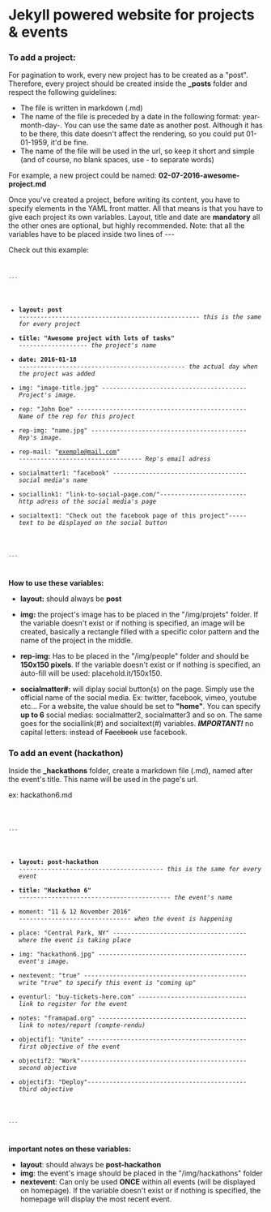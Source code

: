 

# Jekyll powered website for projects & events

### To add a project:

For pagination to work, every new project has to be created as a "post". Therefore, every project should be created inside the <b>_posts</b> folder and respect the following guidelines:

- The file is written in markdown (.md)
- The name of the file is preceded by a date in the following format: year-month-day-. You can use the same date as another post. Although it has to be there, this date doesn't affect the rendering, so you could put 01-01-1959, it'd be fine. 
- The name of the file will be used in the url, so keep it short and simple (and of course, no blank spaces, use - to separate words)

For example, a new project could be named: <b>02-07-2016-awesome-project.md</b>

Once you've created a project, before writing its content, you have to specify elements in the YAML front matter. All that means is that you have to give each project its own variables. Layout, title and date are **mandatory** all the other ones are optional, but highly recommended. 
Note: that all the variables have to be placed inside two lines of ---

Check out this example:
<code>

`---`
- **layout: post** --------------------------------------------------<i> this is the same for every project</i>
- **title: "Awesome project with lots of tasks"** -------------------<i> the project's name</i>
- **date: 2016-01-18** ----------------------------------------------<i> the actual day when the project was added</i>
- img: "image-title.jpg" ----------------------------------------<i> Project's image. </i>
- rep: "John Doe" -----------------------------------------------<i> Name of the rep for this project</i>
- rep-img: "name.jpg" -------------------------------------------<i> Rep's image. </i>
- rep-mail: "exemple@mail.com" ----------------------------------<i> Rep's email adress </i>
- socialmatter1: "facebook" -------------------------------------<i> social media's name</i>
- sociallink1: "link-to-social-page.com/"------------------------<i> http adress of the social media's page </i>
- socialtext1: "Check out the facebook page of this project"-----<i> text to be displayed on the social button </i>

`---`

</code>

**How to use these variables:**
 
- **layout:** should always be **post**
- **img:** the project's image has to be placed in the "/img/projets" folder. If the variable doesn't exist or if nothing is specified, an image will be created, basically a rectangle filled with a specific color pattern and the name of the project in the middle. 
- **rep-img:** Has to be placed in the "/img/people" folder and should be **150x150 pixels**. If the variable doesn't exist or if nothing is specified, an auto-fill will be used: placehold.it/150x150.

- **socialmatter#:** will diplay social button(s) on the page. Simply use the official name of the social media. Ex: twitter, facebook, vimeo, youtube etc... For a website, the value should be set to **"home"**. You can specify **up to 6** social medias: socialmatter2, socialmatter3 and so on. The same goes for the sociallink(#) and socialtext(#) variables. **_IMPORTANT!_** no capital letters: instead of ~~Facebook~~ use facebook.


### To add an event (hackathon)

Inside the **_hackathons** folder, create a markdown file (.md), named after the event's title. This name will be used in the page's url.

ex: hackathon6.md

<code>

`---`
- **layout: post-hackathon** ----------------------------------------<i> this is the same for every event</i>
- **title: "Hackathon 6"** ------------------------------------------<i> the event's name</i>
- moment: "11 & 12 November 2016" -------------------------------<i> when the event is happening</i>
- place: "Central Park, NY" -------------------------------------<i> where the event is taking place </i>
- img: "hackathon6.jpg" -----------------------------------------<i> event's image.</i>
- nextevent: "true" ---------------------------------------------<i> write "true" to specify this event is "coming up" </i>
- eventurl: "buy-tickets-here.com" ------------------------------<i> link to register for the event </i>
- notes: "framapad.org" -----------------------------------------<i> link to notes/report (compte-rendu)</i>
- objectif1: "Unite" --------------------------------------------<i> first objective of the event</i>
- objectif2: "Work"----------------------------------------------<i> second objective </i>
- objectif3: "Deploy"--------------------------------------------<i> third objective </i>

`---`

</code>

**important notes on these variables:**
- **layout**: should always be **post-hackathon**
- **img**: the event's image should be placed in the "/img/hackathons" folder
- **nextevent**: Can only be used **ONCE** within all events (will be displayed on homepage). If the variable doesn't exist or if nothing is specified, the homepage will display the most recent event. 
